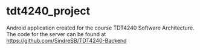 # tdt4240_project

Android application created for the course TDT4240 Software Architecture. The code for the server can be found at https://github.com/SindreSB/TDT4240-Backend
